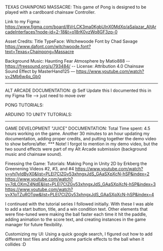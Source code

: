 ﻿TEXAS CHAINPONG MASSACRE:
This game of Pong is designed to be played with a cardboard chainsaw Controller. 

Link to my Figma: https://www.figma.com/board/8VrLCK3ma0KgbUInX0MdXq/aSalazar_AltArcadeInterfaces?node-id=2-18&t=o18rK0vzWq8GF3zp-0

Asset Credits:
Title TypeFace: Witchewoode Font by Chad Savage
https://www.dafont.com/witchwoode.font?text=Texas+Chainpong+Massacre

Background Music:
Haunting Fear Atmosphere by Matio888 -- https://freesound.org/s/793484/ -- License: Attribution 4.0
Chainsaw Sound Effect by MasterHand125 –– https://www.youtube.com/watch?v=2Mb6w4q_Gb0


____________________________________________________
ALT ARCADE DOCUMENTATION: @ Self Update this 
I documented this in my Figma file --> just need to move over

PONG TUTORIALS:

ARDUINO TO UNITY TUTORIALS:

------------------------------------------------------
GAME DEVELOPMENT "JUICE" DOCUMENTATION:
Total Time spent: 4.5 hours working on the game. Another 30 minutes to an hour updating my documentation, adding proper credits, and putting together the demo video to show before/after. *** Note! I forgot to mention in my demo video, but the two sound effects were part of my Alt Arcade submission (background music and chainsaw sound).

Finessing the Game: 
Tutorials: Making Pong in Unity 2D by Erkberg the Greenening Videos #2, #3, and #4
https://www.youtube.com/watch?v=yhi1yIdByX0&list=PLEl7CIZGv53xhngxJdS_GAaSXpXcN-hSP&index=2
https://www.youtube.com/watch?v=7dLOXmZ4NdE&list=PLEl7CIZGv53xhngxJdS_GAaSXpXcN-hSP&index=3
https://www.youtube.com/watch?v=X1oTZuROTqw&list=PLEl7CIZGv53xhngxJdS_GAaSXpXcN-hSP&index=4


I continued with the tutorial series I followed initially. With these I was able to add a start button, title, and a win condition text. Other elements that were fine-tuned were making the ball faster each time it hit the paddle, adding animation to the score text, and creating instances in the game manager for future flexibility. 

Customizing my UI:
Using a quick google search, I figured out how to add different text files and adding some particle effects to the ball when it collides :D


